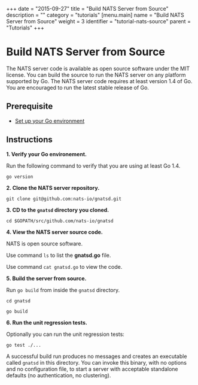 +++
date = "2015-09-27"
title = "Build NATS Server from Source"
description = ""
category = "tutorials"
[menu.main]
  name = "Build NATS Server from Source"
  weight = 3
  identifier = "tutorial-nats-source"
  parent = "Tutorials"
+++

# Build NATS Server from Source

The NATS server code is available as open source software under the MIT license. You can build the source to run the NATS server on any platform supported by Go. The NATS server code requires at least version 1.4 of Go. You are encouraged to run the latest stable release of Go.

## Prerequisite

- [Set up your Go environment](/documentation/tutorials/go-install/)

## Instructions

**1. Verify your Go environement.**

Run the following command to verify that you are using at least Go 1.4.

```
go version
```

**2. Clone the NATS server repository.**

```
git clone git@github.com:nats-io/gnatsd.git
```

**3. CD to the `gnatsd` directory you cloned.**

```
cd $GOPATH/src/github.com/nats-io/gnatsd
```

**4. View the NATS server source code.**

NATS is open source software.

Use command `ls` to list the **gnatsd.go** file.

Use command `cat gnatsd.go` to view the code.

**5. Build the server from source.**

Run `go build` from inside the `gnatsd` directory.

```
cd gnatsd

go build
```

**6. Run the unit regression tests.**

Optionally you can run the unit regression tests:

```
go test ./...
```

A successful build run produces no messages and creates an executable called `gnatsd` in this directory. You can invoke this binary, with no options and no configuration file, to start a server with acceptable standalone defaults (no authentication, no clustering).
